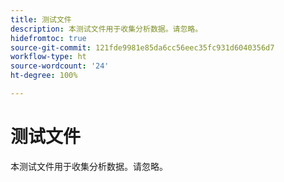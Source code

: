 ```yaml
---
title: 测试文件
description: 本测试文件用于收集分析数据。请忽略。
hidefromtoc: true
source-git-commit: 121fde9981e85da6cc56eec35fc931d6040356d7
workflow-type: ht
source-wordcount: '24'
ht-degree: 100%

---
```



# 测试文件

本测试文件用于收集分析数据。请忽略。